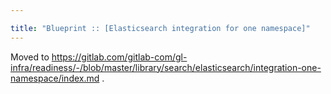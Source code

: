 ```yaml
---

title: "Blueprint :: [Elasticsearch integration for one namespace]"
---
```








Moved to <https://gitlab.com/gitlab-com/gl-infra/readiness/-/blob/master/library/search/elasticsearch/integration-one-namespace/index.md> .
